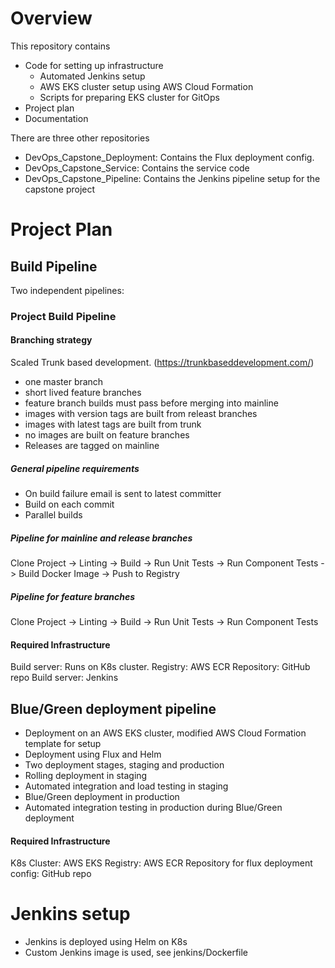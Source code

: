 # Overview

This repository contains
* Code for setting up infrastructure
  - Automated Jenkins setup
  - AWS EKS cluster setup using AWS Cloud Formation
  - Scripts for preparing EKS cluster for GitOps
* Project plan
* Documentation

There are three other repositories 
* DevOps_Capstone_Deployment:  Contains the Flux deployment config.
* DevOps_Capstone_Service: Contains the service code
* DevOps_Capstone_Pipeline: Contains the Jenkins pipeline setup for the capstone project

# Project Plan

## Build Pipeline

Two independent pipelines:

###  Project Build Pipeline

#### Branching strategy
Scaled Trunk based development. (https://trunkbaseddevelopment.com/)
- one master branch
- short lived feature branches
- feature branch builds must pass before merging into mainline
- images with version tags are built from releast branches
- images with latest tags are built from trunk
- no images are built on feature branches
- Releases are tagged on mainline

##### General pipeline requirements
- On build failure email is sent to latest committer
- Build on each commit
- Parallel builds

##### Pipeline for mainline and release branches
Clone Project -> Linting -> Build -> Run Unit Tests -> Run Component Tests -> Build Docker Image -> Push to Registry

##### Pipeline for feature branches
Clone Project -> Linting -> Build -> Run Unit Tests -> Run Component Tests 

#### Required Infrastructure

Build server: Runs on K8s cluster. 
Registry: AWS ECR
Repository: GitHub repo
Build server: Jenkins

## Blue/Green deployment pipeline

- Deployment on an AWS EKS cluster, modified AWS Cloud Formation template for setup
- Deployment using Flux and Helm
- Two deployment stages, staging and production
- Rolling deployment in staging
- Automated integration and load testing in staging
- Blue/Green deployment in production
- Automated integration testing in production during Blue/Green deployment

#### Required Infrastructure

K8s Cluster: AWS EKS 
Registry: AWS ECR
Repository for flux deployment config: GitHub repo

# Jenkins setup

- Jenkins is deployed using Helm on K8s
- Custom Jenkins image is used, see jenkins/Dockerfile

